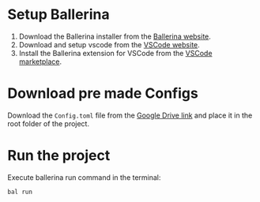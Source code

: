 
# Setup Ballerina

1. Download the Ballerina installer from the [Ballerina website](https://ballerina.io/downloads/).
2. Download and setup vscode from the [VSCode website](https://code.visualstudio.com/).
3. Install the Ballerina extension for VSCode from the [VSCode marketplace](https://marketplace.visualstudio.com/items?itemName=WSO2.ballerina).

# Download pre made Configs 
Download the `Config.toml` file from the [Google Drive link](https://drive.google.com/file/d/1EC5ra7Z3_hJvZJCFYy3SM0hhSB9msuSt/view?usp=sharing) and place it in the root folder of the project.


# Run the project
Execute ballerina run command in the terminal:
```bash
bal run
```

